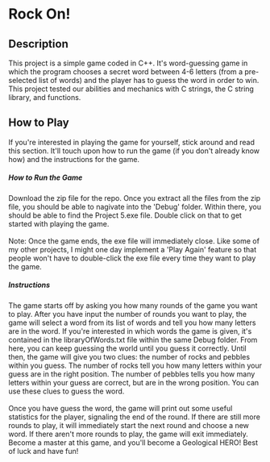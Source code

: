# Rock On!
## Description
This project is a simple game coded in C++. It's word-guessing game in which the program chooses
a secret word between 4-6 letters (from a pre-selected list of words) and the player has to guess the word
in order to win. This project tested our abilities and mechanics with C strings, the C string library, and 
functions.

## How to Play
If you're interested in playing the game for yourself, stick around and read this section. It'll touch
upon how to run the game (if you don't already know how) and the instructions for the game.

##### How to Run the Game
Download the zip file for the repo. Once you extract all the files from the zip file, you should
be able to nagivate into the 'Debug' folder. Within there, you should be able to find the 
Project 5.exe file. Double click on that to get started with playing the game.
<br><br>
Note: Once the game ends, the exe file will immediately close. Like some of my other projects,
I might one day implement a 'Play Again' feature so that people won't have to double-click the exe
file every time they want to play the game.

##### Instructions
The game starts off by asking you how many rounds of the game you want to play. After you have input
the number of rounds you want to play, the game will select a word from its list of words
and tell you how many letters are in the word. If you're interested in which words the game is given,
it's contained in the libraryOfWords.txt file within the same Debug folder. From here, you can keep guessing
the world until you guess it correctly. Until then, the game will give you two clues: the number of rocks and pebbles
within you guess. The number of rocks tell you how many letters within your guess are in the right position. The
number of pebbles tells you how many letters within your guess are correct, but are in the wrong position. You can use these
clues to guess the word.
<br><br>
Once you have guess the word, the game will print out some useful statistics for the player, signaling the end of 
the round. If there are still more rounds to play, it will immediately start the next round and choose a new word. If
there aren't more rounds to play, the game will exit immediately. Become a master at this game, and you'll become
a Geological HERO! Best of luck and have fun!
